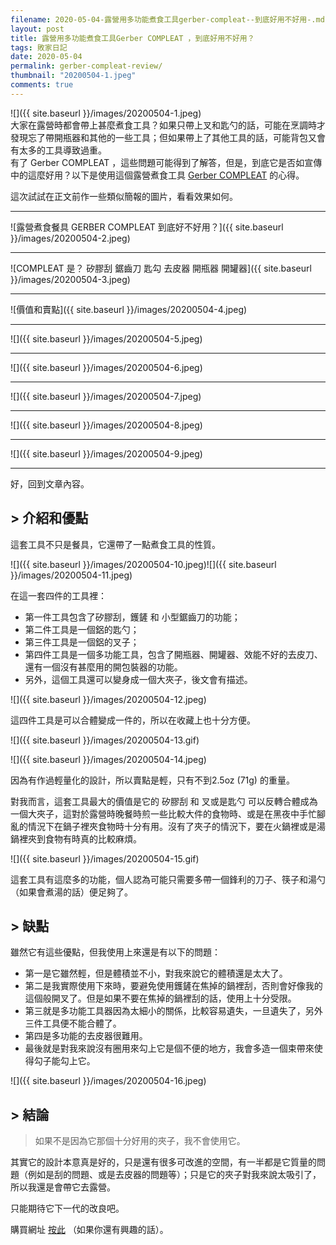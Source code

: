 ```yaml
---
filename: 2020-05-04-露營用多功能煮食工具gerber-compleat--到底好用不好用-.md
layout: post
title: 露營用多功能煮食工具Gerber COMPLEAT ，到底好用不好用？
tags: 敗家日記
date: 2020-05-04
permalink: gerber-compleat-review/
thumbnail: "20200504-1.jpeg"
comments: true
---
```


![]({{ site.baseurl }}/images/20200504-1.jpeg)  
大家在露營時都會帶上甚麼煮食工具？如果只帶上叉和匙勺的話，可能在烹調時才發現忘了帶開瓶器和其他的一些工具；但如果帶上了其他工具的話，可能背包又會有太多的工具導致過重。  
有了 Gerber COMPLEAT ，這些問題可能得到了解答，但是，到底它是否如宣傳中的這麼好用？以下是使用這個露營煮食工具 [Gerber COMPLEAT](https://amzn.to/3YuKy1k) 的心得。

這次試試在正文前作一些類似簡報的圖片，看看效果如何。

---

![露營煮食餐具 GERBER COMPLEAT 到底好不好用？]({{ site.baseurl }}/images/20200504-2.jpeg)

---

![COMPLEAT 是？ 矽膠刮 鋸齒刀 匙勾 去皮器 開瓶器 開罐器]({{ site.baseurl }}/images/20200504-3.jpeg)

---

![價值和賣點]({{ site.baseurl }}/images/20200504-4.jpeg)

---

![]({{ site.baseurl }}/images/20200504-5.jpeg)

---

![]({{ site.baseurl }}/images/20200504-6.jpeg)

---

![]({{ site.baseurl }}/images/20200504-7.jpeg)

---

![]({{ site.baseurl }}/images/20200504-8.jpeg)

---

![]({{ site.baseurl }}/images/20200504-9.jpeg)

---

好，回到文章內容。

## > 介紹和優點

這套工具不只是餐具，它還帶了一點煮食工具的性質。

![]({{ site.baseurl }}/images/20200504-10.jpeg)![]({{ site.baseurl }}/images/20200504-11.jpeg)

在這一套四件的工具裡：

* 第一件工具包含了矽膠刮，鑊鏟 和 小型鋸齒刀的功能；
* 第二件工具是一個鋁的匙勺；
* 第三件工具是一個鋁的叉子；
* 第四件工具是一個多功能工具，包含了開瓶器、開罐器、效能不好的去皮刀、還有一個沒有甚麼用的開包裝器的功能。
* 另外，這個工具還可以變身成一個大夾子，後文會有描述。

![]({{ site.baseurl }}/images/20200504-12.jpeg)

這四件工具是可以合體變成一件的，所以在收藏上也十分方便。

![]({{ site.baseurl }}/images/20200504-13.gif)

![]({{ site.baseurl }}/images/20200504-14.jpeg)

因為有作過輕量化的設計，所以賣點是輕，只有不到2.5oz (71g) 的重量。

對我而言，這套工具最大的價值是它的 矽膠刮 和 叉或是匙勺 可以反轉合體成為一個大夾子，這對於露營時晚餐時煎一些比較大件的食物時、或是在黑夜中手忙腳亂的情況下在鍋子裡夾食物時十分有用。沒有了夾子的情況下，要在火鍋裡或是湯鍋裡夾到食物有時真的比較麻煩。

![]({{ site.baseurl }}/images/20200504-15.gif)

這套工具有這麼多的功能，個人認為可能只需要多帶一個鋒利的刀子、筷子和湯勺（如果會煮湯的話）便足夠了。

## > 缺點

雖然它有這些優點，但我使用上來還是有以下的問題：

* 第一是它雖然輕，但是體積並不小，對我來說它的體積還是太大了。
* 第二是我實際使用下來時，要避免使用鑊鏟在焦掉的鍋裡刮，否則會好像我的這個般開叉了。但是如果不要在焦掉的鍋裡刮的話，使用上十分受限。
* 第三就是多功能工具器因為太細小的關係，比較容易遺失，一旦遺失了，另外三件工具便不能合體了。
* 第四是多功能的去皮器很難用。
* 最後就是對我來說沒有圈用來勾上它是個不便的地方，我會多造一個束帶來使得勾子能勾上它。

![]({{ site.baseurl }}/images/20200504-16.jpeg)

## > 結論

> 如果不是因為它那個十分好用的夾子，我不會使用它。

其實它的設計本意真是好的，只是還有很多可改進的空間，有一半都是它質量的問題（例如是刮的問題、或是去皮器的問題等）；只是它的夾子對我來說太吸引了，所以我還是會帶它去露營。

只能期待它下一代的改良吧。

購買網址 [按此](https://amzn.to/3YuKy1k) （如果你還有興趣的話）。

